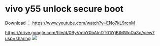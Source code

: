 # vivo y55 unlock secure boot
Download ：
https://www.youtube.com/watch?v=ENo7kL9rcnM

https://drive.google.com/file/d/0ByVmbY0bAtnDT01iYjBtMWpDa3c/view?usp=sharing
![](https://raw.githubusercontent.com/qiurigao/vivo_y55/master/Recovery/demo.jpg) 
